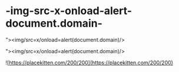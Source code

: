 # -img-src-x-onload-alert-document.domain-
">&lt;img/src=x/onload=alert(document.domain)/>

"><img/src=x/onload=alert(document.domain)/>

![https://placekitten.com/200/200](https://placekitten.com/200/200)
